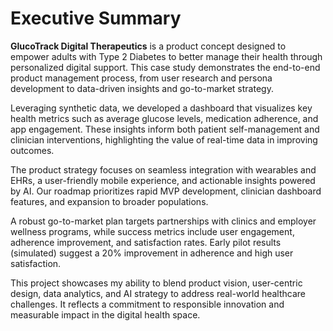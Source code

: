 # Executive Summary

**GlucoTrack Digital Therapeutics** is a product concept designed to empower adults with Type 2 Diabetes to better manage their health through personalized digital support. This case study demonstrates the end-to-end product management process, from user research and persona development to data-driven insights and go-to-market strategy.

Leveraging synthetic data, we developed a dashboard that visualizes key health metrics such as average glucose levels, medication adherence, and app engagement. These insights inform both patient self-management and clinician interventions, highlighting the value of real-time data in improving outcomes.

The product strategy focuses on seamless integration with wearables and EHRs, a user-friendly mobile experience, and actionable insights powered by AI. Our roadmap prioritizes rapid MVP development, clinician dashboard features, and expansion to broader populations.

A robust go-to-market plan targets partnerships with clinics and employer wellness programs, while success metrics include user engagement, adherence improvement, and satisfaction rates. Early pilot results (simulated) suggest a 20% improvement in adherence and high user satisfaction.

This project showcases my ability to blend product vision, user-centric design, data analytics, and AI strategy to address real-world healthcare challenges. It reflects a commitment to responsible innovation and measurable impact in the digital health space. 